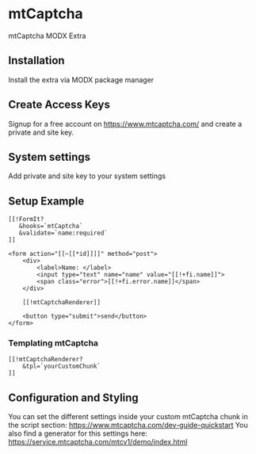 # mtCaptcha
mtCaptcha MODX Extra


## Installation
Install the extra via MODX package manager

## Create Access Keys
Signup for a free account on https://www.mtcaptcha.com/ and create a private and site key. 

## System settings
Add private and site key to your system settings

## Setup Example
```
[[!FormIt?
   &hooks=`mtCaptcha`
   &validate=`name:required`
]]

<form action="[[~[[*id]]]]" method="post">
    <div>
        <label>Name: </label>
        <input type="text" name="name" value="[[!+fi.name]]">
        <span class="error">[[!+fi.error.name]]</span>
    </div>
    
    [[!mtCaptchaRenderer]]
    
    <button type="submit">send</button>
</form>
```

### Templating mtCaptcha
```
[[!mtCaptchaRenderer?
    &tpl=`yourCustomChunk`
]]
```

## Configuration and Styling
You can set the different settings inside your custom mtCaptcha chunk in the script section: https://www.mtcaptcha.com/dev-guide-quickstart
You also find a generator for this settings here: https://service.mtcaptcha.com/mtcv1/demo/index.html
